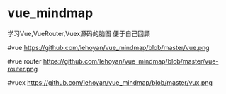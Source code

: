 # vue_mindmap
学习Vue,VueRouter,Vuex源码的脑图
便于自己回顾

#vue
https://github.com/lehoyan/vue_mindmap/blob/master/vue.png

#vue router
https://github.com/lehoyan/vue_mindmap/blob/master/vue-router.png

#vuex
https://github.com/lehoyan/vue_mindmap/blob/master/vux.png
